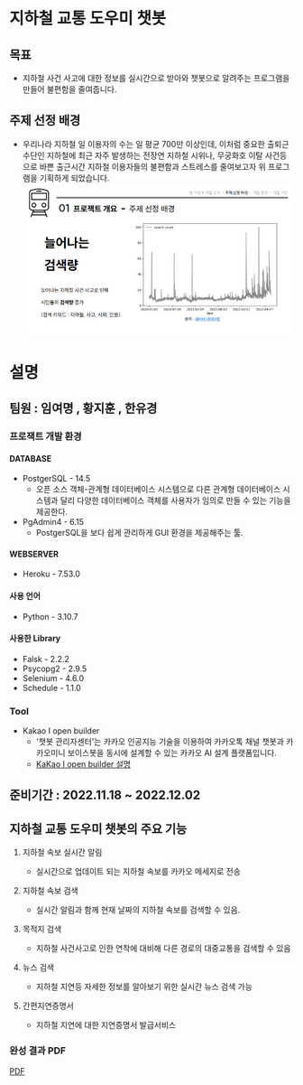 # 지하철 교통 도우미 챗봇
## 목표
- 지하철 사건 사고에 대한 정보를 실시간으로 받아와 챗봇으로 알려주는 프로그램을 만들어 불편함을 줄여줍니다.

## 주제 선정 배경
- 우리나라 지하철 일 이용자의 수는 일 평균 700만 이상인데, 이처럼 중요한 출퇴근 수단인 지하철에 최근 자주 발생하는 전장연 지하철 시위나, 무궁화호 이탈 사건등으로 바쁜 출근시간 지하철 이용자들의 불편함과 스트레스를 줄여보고자 위 프로그램을 기획하게 되었습니다.
![](2022-11-25-14-23-18.png)
# 설명
## 팀원 : 임여명 , 황지훈 , 한유경
### 프로잭트 개발 환경
#### DATABASE
 - PostgerSQL - 14.5
     - 오픈 소스 객체-관계형 데이터베이스 시스템으로 다른 관계형 데이터베이스 시스템과 달리 다양한 데이터베이스 객체를 사용자가 임의로 만들 수 있는 기능을 제공한다.
- PgAdmin4 - 6.15
    - PostgerSQL을 보다 쉽게 관리하게 GUI 환경을 제공해주는 툴.
#### WEBSERVER
 - Heroku - 7.53.0
#### 사용 언어
 - Python - 3.10.7
####  사용한 Library
  - Falsk - 2.2.2
  - Psycopg2 - 2.9.5
  - Selenium - 4.6.0
  - Schedule - 1.1.0
    
### Tool
- Kakao I open builder
    - '챗봇 관리자센터'는 카카오 인공지능 기술을 이용하여 카카오톡 채널 챗봇과 카카오미니 보이스봇을 동시에 설계할 수 있는 카카오 AI 설계 플랫폼입니다.
    - [KaKao I open builder 설명](https://i.kakao.com/docs/getting-started-overview#%EC%B1%97%EB%B4%87-%EA%B4%80%EB%A6%AC%EC%9E%90%EC%84%BC%ED%84%B0-%EC%86%8C%EA%B0%9C)

## 준비기간 : 2022.11.18 ~ 2022.12.02

## 지하철 교통 도우미 챗봇의 주요 기능
1. 지하철 속보 실시간 알림
    - 실시간으로 업데이트 되는 지하철 속보를 카카오 메세지로 전송
   
2. 지하철 속보 검색
    - 실시간 알림과 함께 현재 날짜의 지하철 속보를 검색할 수 있음.<br/>

3. 목적지 검색
    - 지하철 사건사고로 인한 연착에 대비해 다른 경로의 대중교통을 검색할 수 있음
  
4. 뉴스 검색
    - 지하철 지연등 자세한 정보를 알아보기 위한 실시간 뉴스 검색 가능
  
5. 간편지연증명서
    - 지하철 지연에 대한 지연증명서 발급서비스

### 완성 결과 PDF
[PDF](https://github.com/gdr1112/project/blob/main/human-subway/%EC%A7%80%ED%95%98%EC%B2%A0%20%EA%B5%90%ED%86%B5%20%EB%8F%84%EC%9A%B0%EB%AF%B8%20%EC%B1%97%EB%B4%87.pdf)
